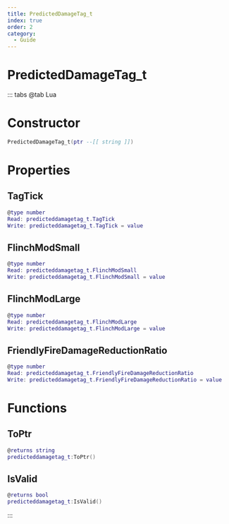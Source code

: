 ```yaml
---
title: PredictedDamageTag_t
index: true
order: 2
category:
  - Guide
---
```


# PredictedDamageTag_t

::: tabs
@tab Lua
# Constructor
```lua
PredictedDamageTag_t(ptr --[[ string ]])
```
# Properties
## TagTick 
```lua
@type number
Read: predicteddamagetag_t.TagTick
Write: predicteddamagetag_t.TagTick = value
```
## FlinchModSmall 
```lua
@type number
Read: predicteddamagetag_t.FlinchModSmall
Write: predicteddamagetag_t.FlinchModSmall = value
```
## FlinchModLarge 
```lua
@type number
Read: predicteddamagetag_t.FlinchModLarge
Write: predicteddamagetag_t.FlinchModLarge = value
```
## FriendlyFireDamageReductionRatio 
```lua
@type number
Read: predicteddamagetag_t.FriendlyFireDamageReductionRatio
Write: predicteddamagetag_t.FriendlyFireDamageReductionRatio = value
```
# Functions
## ToPtr
```lua
@returns string
predicteddamagetag_t:ToPtr()
```
## IsValid
```lua
@returns bool
predicteddamagetag_t:IsValid()
```

:::
